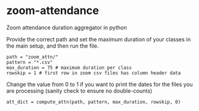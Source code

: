 # zoom-attendance
Zoom attendance duration aggregator in python

Provide the correct path and set the maximum duration of your classes in the main setup, and then run the file.

    path = "zoom_attn/"
    pattern = "*.csv"
    max_duration = 75 # maximum duration per class
    rowskip = 1 # first row in zoom csv files has column header data

Change the value from 0 to 1 if you want to print the dates for the files you are processing (sanity check to ensure no double-counts)
    
    att_dict = compute_attn(path, pattern, max_duration, rowskip, 0)
